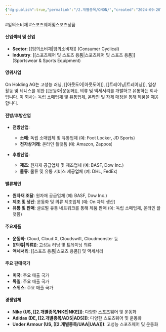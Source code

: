 ```yaml
---
{"dg-publish":true,"permalink":"/2.개별종목/ONON/","created":"2024-09-20T09:16:46.994+09:00","updated":"2025-06-03T20:06:00.523+09:00"}
---
```


#임의소비재 #스포츠웨어및스포츠상품 

#### 산업섹터 및 산업

- **Sector**: [[임의소비재\|임의소비재]] (Consumer Cyclical)
- **Industry**: [[스포츠웨어 및 스포츠 용품\|스포츠웨어 및 스포츠 용품]] (Sportswear & Sports Equipment)

#### 영위사업

On Holding AG는 고성능 러닝, [[아웃도어\|아웃도어]], [[트레이닝\|트레이닝]], 일상 활동 및 테니스를 위한 [[운동화\|운동화]], 의류 및 액세서리를 개발하고 유통하는 회사입니다. 이 회사는 독립 소매업체 및 유통업체, 온라인 및 자체 매장을 통해 제품을 제공합니다.

#### 전방/후방산업

- **전방산업**:
    - **소매**: 독립 소매업체 및 유통업체 (예: Foot Locker, JD Sports)
    - **전자상거래**: 온라인 플랫폼 (예: Amazon, Zappos)
      
- **후방산업**:
    - **제조**: 원자재 공급업체 및 제조업체 (예: BASF, Dow Inc.)
    - **물류**: 물류 및 유통 서비스 제공업체 (예: DHL, FedEx)

#### 밸류체인

- **원자재 조달**: 원자재 공급업체 (예: BASF, Dow Inc.)
- **제조 및 생산**: 운동화 및 의류 제조업체 (예: On 자체 생산)
- **유통 및 판매**: 글로벌 유통 네트워크를 통해 제품 판매 (예: 독립 소매업체, 온라인 플랫폼)

#### 주요제품

- **운동화**: Cloud, Cloud X, Cloudswift, Cloudmonster 등
- **[[의류\|의류]]**: 고성능 러닝 및 트레이닝 의류
- **액세서리**: [[스포츠 용품\|스포츠 용품]] 및 액세서리

#### 주요 판매국가

- **미국**: 주요 매출 국가
- **독일**: 주요 매출 국가
- **스위스**: 주요 매출 국가

#### 경쟁업체

- **Nike (US, [[2.개별종목/NKE\|NKE]])**: 다양한 스포츠웨어 및 운동화
- **Adidas (DE, [[2.개별종목/ADS\|ADS]])**: 다양한 스포츠웨어 및 운동화
- **Under Armour (US, [[2.개별종목/UAA\|UAA]])**: 고성능 스포츠웨어 및 운동화